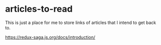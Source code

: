 # articles-to-read
This is just a place for me to store links of articles that I intend to get back to. 

https://redux-saga.js.org/docs/introduction/
